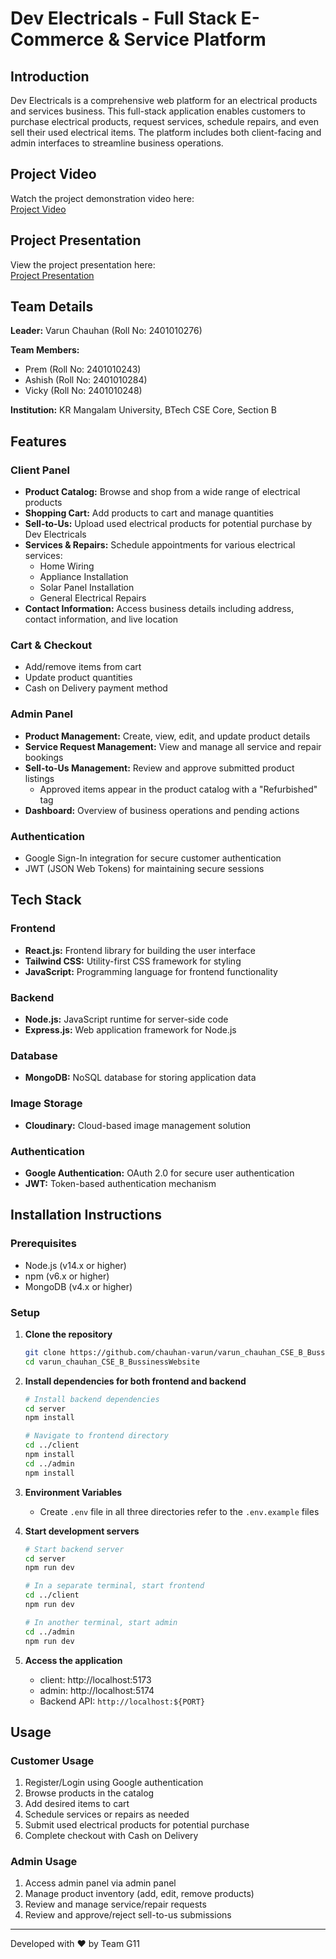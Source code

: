 # Dev Electricals - Full Stack E-Commerce & Service Platform

## Introduction

Dev Electricals is a comprehensive web platform for an electrical products and services business. This full-stack application enables customers to purchase electrical products, request services, schedule repairs, and even sell their used electrical items. The platform includes both client-facing and admin interfaces to streamline business operations.

## Project Video

Watch the project demonstration video here:  
[Project Video](https://drive.google.com/file/d/1VG-PHhT7dvIMPxuUZEW_xLf7rXajUKjY/view?usp=drivesdk)

## Project Presentation

View the project presentation here:  
[Project Presentation](https://docs.google.com/presentation/d/1VcPLatafZq3COcyTQvIZWkQobp5dhVH7/edit?usp=drivesdk&ouid=100411059125225380717&rtpof=true&sd=true)

## Team Details

**Leader:** Varun Chauhan (Roll No: 2401010276)

**Team Members:**
- Prem (Roll No: 2401010243)
- Ashish (Roll No: 2401010284)
- Vicky (Roll No: 2401010248)

**Institution:** KR Mangalam University, BTech CSE Core, Section B

## Features

### Client Panel

- **Product Catalog:** Browse and shop from a wide range of electrical products
- **Shopping Cart:** Add products to cart and manage quantities
- **Sell-to-Us:** Upload used electrical products for potential purchase by Dev Electricals
- **Services & Repairs:** Schedule appointments for various electrical services:
  - Home Wiring
  - Appliance Installation
  - Solar Panel Installation
  - General Electrical Repairs
- **Contact Information:** Access business details including address, contact information, and live location

### Cart & Checkout

- Add/remove items from cart
- Update product quantities
- Cash on Delivery payment method

### Admin Panel

- **Product Management:** Create, view, edit, and update product details
- **Service Request Management:** View and manage all service and repair bookings
- **Sell-to-Us Management:** Review and approve submitted product listings
  - Approved items appear in the product catalog with a "Refurbished" tag
- **Dashboard:** Overview of business operations and pending actions

### Authentication

- Google Sign-In integration for secure customer authentication
- JWT (JSON Web Tokens) for maintaining secure sessions

## Tech Stack

### Frontend
- **React.js:** Frontend library for building the user interface
- **Tailwind CSS:** Utility-first CSS framework for styling
- **JavaScript:** Programming language for frontend functionality

### Backend
- **Node.js:** JavaScript runtime for server-side code
- **Express.js:** Web application framework for Node.js

### Database
- **MongoDB:** NoSQL database for storing application data

### Image Storage
- **Cloudinary:** Cloud-based image management solution

### Authentication
- **Google Authentication:** OAuth 2.0 for secure user authentication
- **JWT:** Token-based authentication mechanism

## Installation Instructions

### Prerequisites
- Node.js (v14.x or higher)
- npm (v6.x or higher)
- MongoDB (v4.x or higher)

### Setup

1. **Clone the repository**
   ```bash
   git clone https://github.com/chauhan-varun/varun_chauhan_CSE_B_BussinessWebsite.git
   cd varun_chauhan_CSE_B_BussinessWebsite
   ```

2. **Install dependencies for both frontend and backend**
   ```bash
   # Install backend dependencies
   cd server
   npm install
   
   # Navigate to frontend directory
   cd ../client
   npm install
   cd ../admin
   npm install
   ```

3. **Environment Variables**
   - Create `.env` file in all three directories refer to the `.env.example` files

4. **Start development servers**
   ```bash
   # Start backend server
   cd server
   npm run dev
   
   # In a separate terminal, start frontend
   cd ../client
   npm run dev
   
   # In another terminal, start admin
   cd ../admin
   npm run dev
   ```

5. **Access the application**
   - client: http://localhost:5173
   - admin: http://localhost:5174
   - Backend API: `http://localhost:${PORT}`

## Usage

### Customer Usage
1. Register/Login using Google authentication
2. Browse products in the catalog
3. Add desired items to cart
4. Schedule services or repairs as needed
5. Submit used electrical products for potential purchase
6. Complete checkout with Cash on Delivery

### Admin Usage
1. Access admin panel via admin panel
2. Manage product inventory (add, edit, remove products)
3. Review and manage service/repair requests
4. Review and approve/reject sell-to-us submissions

---

Developed with ❤️ by Team G11

